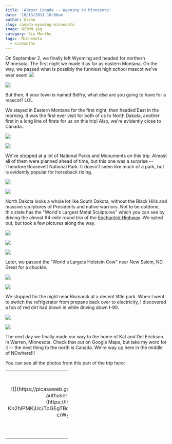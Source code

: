 ```yaml
---
title: 'Almost Canada -- Wyoming to Minnesota'
date: '10/13/2011 10:00am'
author: Glenn
slug: canada-wyoming-minnesota
image: WY2MN.jpg
category: Six Months
tags:  Minnesota
  - sixmonths
---
```

On September 2, we finally left Wyoming and headed for northern Minnesota. The first night we made it as far as eastern Montana. On the way, we passed what is possibly the funniest high school mascot we've ever seen!
![](https://lh3.googleusercontent.com/-BX5sD-eeo7E/TpGEjARN9_I/AAAAAAAAB_g/irZYeajEIRI/s640/SAM_0738.jpg)

![](https://lh3.googleusercontent.com/-VUy2vNPYsXg/TpGElPZV6bI/AAAAAAAAB_k/I-v2fSRhqv4/s640/SAM_0739.jpg)

But then, if your town is named Belfry, what else are you going to have for a mascot? LOL

We stayed in Eastern Montana for the first night, then headed East in the morning. It was the first ever visit for both of us to North Dakota, another first in a long line of firsts for us on this trip! Also, we're evidently close to Canada..

![](https://lh3.googleusercontent.com/-10XmcR4Vz6E/TpGEoStU-zI/AAAAAAAAB_o/RbaXEQKTU6A/s640/P1160426.jpg)

![](https://lh4.googleusercontent.com/--24lmzpaPoc/TpGEqOcOk-I/AAAAAAAAB_s/vVmz1Y3zmhI/s640/SAM_0742.jpg)

We've stopped at a lot of National Parks and Monuments on this trip. Almost all of them were planned ahead of time, but this one was a surprise -- Theodore Roosevelt National Park. It doesn't seem like much of a park, but is evidently popular for horseback riding.

![](https://lh4.googleusercontent.com/-wEGE8Ia3meM/TpGExai1rKI/AAAAAAAAB_4/nwDdSj0yEl8/s640/SAM_0752.jpg)

![](https://lh5.googleusercontent.com/-upzOKbUF7A4/TpGE69G8kAI/AAAAAAAACAI/_GqbGEsovn8/s640/SAM_0757.jpg)

North Dakota looks a whole lot like South Dakota, without the Black Hills and massive sculptures of Presidents and native warriors. Not to be outdone, this state has the "World's Largest Metal Sculptures" which you can see by driving the almost 64-mile round trip of the [Enchanted Highway](http://www.enchantedhighway.net/). We opted out, but took a few pictures along the way.

![](https://lh5.googleusercontent.com/--r1x--78z2I/TpGE8aeqWnI/AAAAAAAACAM/RnXcomC-skQ/s640/SAM_0761.jpg)

![](https://lh6.googleusercontent.com/-ljYdvn9z7DI/TpGE-t0OhUI/AAAAAAAACAQ/J--KbFhCvUY/s640/SAM_0764.jpg)

![](https://lh4.googleusercontent.com/-Ib--kfKxBgg/TpGFDVER8fI/AAAAAAAACAY/229qmLtN4Js/s640/SAM_0766.jpg)

Later, we passed the "World's Largets Holstein Cow" near New Salem, ND. Great for a chuckle.

![](https://lh6.googleusercontent.com/-QrTEb24xH60/TpGFIHJgwiI/AAAAAAAACAg/gLnfqWSYOSk/s640/SAM_0776.jpg)

![](https://lh5.googleusercontent.com/-EcC1hIpaVpA/TpGFKVSiCZI/AAAAAAAACAk/SDzeqe_bzj0/s640/SAM_0779.jpg)

We stopped for the night near Bismarck at a decent little park. When I went to switch the refrigerator from propane back over to electricity, I discovered a ton of red dirt had blown in while driving down I-90.

![](https://lh5.googleusercontent.com/-L0r2pMZ90GM/TpGFUSCSV9I/AAAAAAAACA4/pk2qZqbAs2w/s640/SAM_0786.jpg)

![](https://lh4.googleusercontent.com/-Ak8pV7xZKYQ/TpGFYJw6mVI/AAAAAAAACBA/p1ePeYOAVRw/s640/IMG_0555.jpg)

The next day we finally made our way to the home of Kat and Del Erickson in Warren, Minnesota. Check that out on Google Maps, but take my word for it -- the next thing to the north is Canada. We're way up here in the middle of NOwhere!!!

You can see all the photos from this part of the trip here:

<table style="width: 194px;">
  <tr>
    <td style="height: 194px; background: url![]'https://picasaweb.google.com/s/c/transparent_album_background.gif') no-repeat left;" align="center">
      ![](https://picasaweb.google.com/dixonge/WyomingToMinnesota?authuser=0&feat=embedwebsite">![](https://lh3.googleusercontent.com/-Kn2hIPMKjUc/TpGEgTBdjdE/AAAAAAAACDg/C0WSZVc_4gQ/s160-c/WyomingToMinnesota.jpg)
    </td>
  </tr>
  
  <tr>
    <td style="text-align: center; font-family: arial,sans-serif; font-size: 11px;">
      <a  href="https://picasaweb.google.com/dixonge/WyomingToMinnesota?authuser=0&feat=embedwebsite">Wyoming to Minnesota
    </td>
  </tr>
</table>